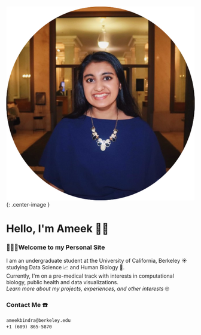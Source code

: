 ![Me](Ameek.png "Me!"){: .center-image }
      
# Hello, I'm Ameek 👋🏽
### 👩🏽‍💻Welcome to my Personal Site
I am an undergraduate student at the University of California, Berkeley 󠁵󠁳󠁣󠁡󠁿☀️ studying Data Science 📈 and Human Biology 🔬. 
<br /> Currently, I'm on a pre-medical track with interests in computational biology, public health and data visualizations.
<br /> *Learn more about my projects, experiences, and other interests* 🤓

### Contact Me ☎️
`ameekbindra@berkeley.edu`
<br /> `+1 (609) 865-5870`
